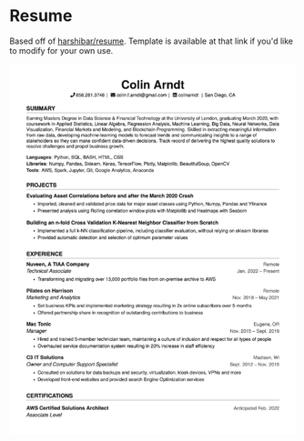 # Resume

Based off of [harshibar/resume](https://github.com/harshibar/resume). Template is available at that link if you'd like to modify for your own use.

![Resume Preview](resume2022.png)
